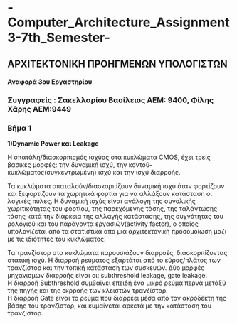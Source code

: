 # -Computer_Architecture_Assignment3-7th_Semester-
## ΑΡΧΙΤΕΚΤΟΝΙΚΗ ΠΡΟΗΓΜΕΝΩΝ ΥΠΟΛΟΓΙΣΤΩΝ

#### Αναφορά 3ου Εργαστηρίου 

### Συγγραφείς : Σακελλαρίου Βασίλειος ΑΕΜ: 9400, Φίλης Χάρης ΑΕΜ:9449


### Βήμα 1 


**1)Dynamic Power και Leakage**</br>

Η σπατάλη/διασκορπισμός ισχύος στα κυκλώματα CMOS, έχει τρείς βασικές μορφές: την δυναμική ισχύ, την κοντού-κυκλώματος(συγκεντρωμένη) ισχύ και την ισχύ διαρροής.</br>

Τα κυκλώματα σπαταλούν/διασκορπίζουν δυναμική ισχύ όταν φορτίζουν και ξεφορτίζουν τα χωρητικά φορτία για να αλλάξουν κατάσταση οι λογικές πύλες. Η δυναμική ισχύς είναι ανάλογη της συνολικής χωριτικότητας του φορτίου, της παρεχόμενης τάσης, της ταλάντωσης τάσης κατά την διάρκεια της αλλαγής κατάστασης, της συχνότητας του ρολογιού και του παράγοντα εργασιών(activity factor), o οποίος υπολογίζεται απο τα στατιστικά απο μια αρχιτεκτονική προσομοίωση μαζι με τις ιδιότητες του κυκλώματος.</br>

Τα τρανζίστορ στα κυκλώματα παρουσιάζουν διαρροές, διασκορπίζοντας στατική ισχύ. Η διαρροή ρεύματος εξαρτάται από το εύρος/πλάτος των τρανζίστορ και την τοπική κατάσταση των συσκευών. Δύο μορφές μηχανισμών διαρροής είναι οι: subthreshold leakage, gate leakage. </br>
Η διαρροή Subthreshold συμβαίνει  επειδή ένα μικρό ρεύμα περνά μετάξύ της πηγής και της εκρροής των κλειστών τρανζίστορ.</br>
Η διαρροή Gate είναι το ρεύμα που διαρρέει μέσα από τον ακροδέκτη της βάσης του τρανζίστορ, και κυμαίνεται αρκετά με την κατάσταση του τρανζίστορ.
